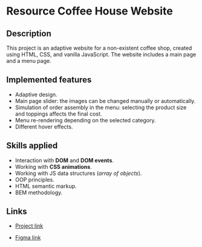 # Resource Coffee House Website

## Description
This project is an adaptive website for a non-existent coffee shop, created using HTML, CSS, and vanilla JavaScript. The website includes a main page and a menu page.

## Implemented features
* Adaptive design.
* Main page slider: the images can be changed manually or automatically.
* Simulation of order assembly in the menu: selecting the product size and toppings affects the final cost.
* Menu re-rendering depending on the selected category.
* Different hover effects.

## Skills applied
* Interaction with **DOM** and **DOM events**.
* Working with **CSS animations**.
* Working with JS data structures (*array of objects*).
* OOP principles.
* HTML semantic markup.
* BEM methodology.

## Links
* [Project link](https://voiislav.github.io/coffee-house/)

* [Figma link](https://www.figma.com/file/SAoBmuOqTfguehdT4IFRxQ/Coffee-House?type=design&node-id=0-1&mode=design&t=1uGxlTz03Fclt5Yz-0)
